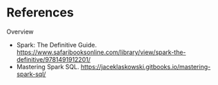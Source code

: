 # References

Overview

* Spark: The Definitive Guide. https://www.safaribooksonline.com/library/view/spark-the-definitive/9781491912201/
* Mastering Spark SQL. https://jaceklaskowski.gitbooks.io/mastering-spark-sql/

